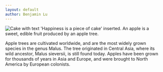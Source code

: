 ```yaml
---
layout: default
author: Benjamin Lu
---
```

![Cake with text 'Happiness is a piece of cake' inserted.](https://benjlu.com/wp-content/uploads/2021/01/servers-1170x614.jpg)
An apple is a sweet, edible fruit produced by an apple tree.

Apple trees are cultivated worldwide, and are the most widely grown species in the genus Malus. The tree originated in Central Asia, where its wild ancestor, Malus sieversii, is still found today. Apples have been grown for thousands of years in Asia and Europe, and were brought to North America by European colonists.
